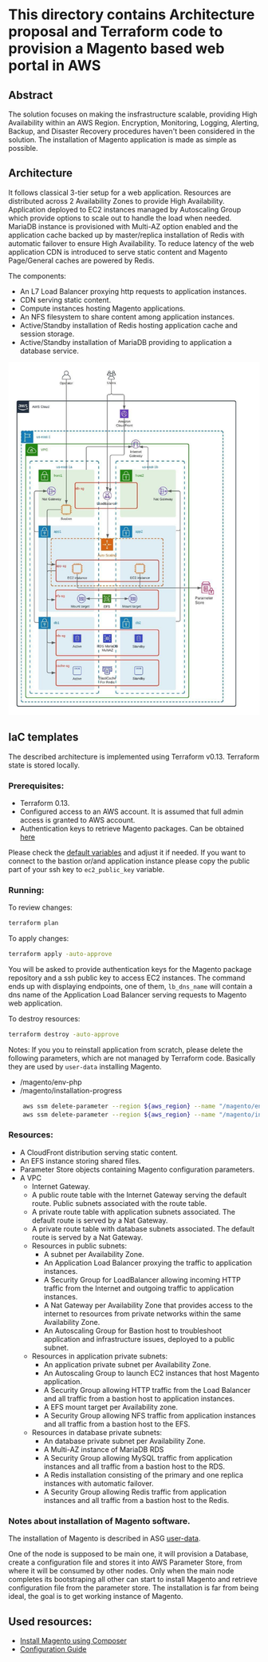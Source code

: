 # This directory contains Architecture proposal and Terraform code to provision a Magento based web portal in AWS

## Abstract
The solution focuses on making the insfrastructure scalable, providing High Availability within an AWS Region.  Encryption, Monitoring, Logging, Alerting, Backup, and Disaster Recovery procedures haven't been considered in the solution. The installation of Magento application is made as simple as possible.


## Architecture

It follows classical 3-tier setup for a web application. Resources are distributed across 2 Availability Zones to provide High Availability. Application deployed to EC2 instances managed by Autoscaling Group which provide options to scale out to handle the load when needed. MariaDB instance is provisioned with Multi-AZ option enabled and the application cache backed up by master/replica installation of Redis with automatic failover to ensure High Availability. To reduce latency of the web application CDN is introduced to serve static content and Magento Page/General caches are powered by Redis.

The components:
* An L7 Load Balancer proxying http requests to application instances.
* CDN serving static content.
* Compute instances hosting Magento applications.
* An NFS filesystem to share content among application instances.
* Active/Standby installation of Redis hosting application cache and session storage.
* Active/Standby installation of MariaDB providing to application a database service.

![Architecture](../assets/Architecture01.jpg)

## IaC templates

The described architecture is implemented using Terraform v0.13. Terraform state is stored locally.

### Prerequisites:

* Terraform 0.13.
* Configured access to an AWS account. It is assumed that full admin access is granted to AWS account.
* Authentication keys to retrieve Magento packages. Can be obtained [here](https://devdocs.magento.com/guides/v2.4/install-gde/prereq/connect-auth.html)

Please check the [default variables](terraform.tfvars) and adjust it if needed. If you want to connect to the bastion or/and application instance please copy the public part of your ssh key to `ec2_public_key` variable.


### Running:

To review changes:

```sh
terraform plan
```

To apply changes:

```sh
terraform apply -auto-approve
```
You will be asked to provide authentication keys for the Magento package repository and a ssh public key to access EC2 instances.
The command ends up with displaying endpoints, one of them, `lb_dns_name` will contain a dns name of the Application Load Balancer serving requests to Magento web application.

To destroy resources:

```sh
terraform destroy -auto-approve
```

Notes: If you you to reinstall application from scratch, please delete the following parameters, which are not managed by Terraform code. Basically they are used by `user-data` installing Magento.

* /magento/env-php
* /magento/installation-progress

```sh
    aws ssm delete-parameter --region ${aws_region} --name "/magento/env-php"
    aws ssm delete-parameter --region ${aws_region} --name "/magento/installation-progress"
```


### Resources:

* A CloudFront distribution serving static content.
* An EFS instance storing shared files.
* Parameter Store objects containing Magento configuration parameters.
* A VPC
  * Internet Gateway.
  * A public route table with the Internet Gateway serving the default route. Public subnets associated with the route table.
  * A private route table with application subnets associated. The default route is served by a Nat Gateway.
  * A private route table with database subnets associated. The default route is served by a Nat Gateway.
  * Resources in public subnets:
    * A subnet per Availability Zone.
    * An Application Load Balancer proxying the traffic to application instances.
    * A Security Group for LoadBalancer allowing incoming HTTP traffic from the Internet and outgoing traffic to application instances.
    * A Nat Gateway per Availability Zone that provides access to the internet to resources from private networks within the same Availability Zone.
    * An Autoscaling Group for Bastion host to troubleshoot application and infrastructure issues, deployed to a public subnet.
  * Resources in application private subnets:
    * An application private subnet per Availability Zone.
    * An Autoscaling Group to launch EC2 instances that host Magento application.
    * A Security Group allowing HTTP traffic from the Load Balancer and all traffic from a bastion host to application instances.
    * A EFS mount target per Availability zone.
    * A Security Group allowing NFS traffic from application instances and all traffic from a bastion host to the EFS.
  * Resources in database private subnets:
    * An database private subnet per Availability Zone.
    * A Multi-AZ instance of MariaDB RDS
    * A Security Group allowing MySQL traffic from application instances and all traffic from a bastion host to the RDS.
    * A Redis installation consisting of the primary and one replica instances with automatic failover.
    * A Security Group allowing Redis traffic from application instances and all traffic from a bastion host to the Redis.

### Notes about installation of Magento software.
The installation of Magento is described in ASG [user-data](templates/app_user_data.sh).

One of the node is supposed to be main one, it will provision a Database, create a configuration file and stores it into AWS Parameter Store, from where it will be consumed by other nodes. Only when the main node completes its bootstraping all other can start to install Magento and retrieve configuration file from the parameter store. The installation is far from being ideal, the goal is to get working instance of Magento.

## Used resources:
* [Install Magento using Composer](https://devdocs.magento.com/guides/v2.4/install-gde/composer.html)
* [Configuration Guide](https://devdocs.magento.com/guides/v2.4/config-guide/bk-config-guide.html)
